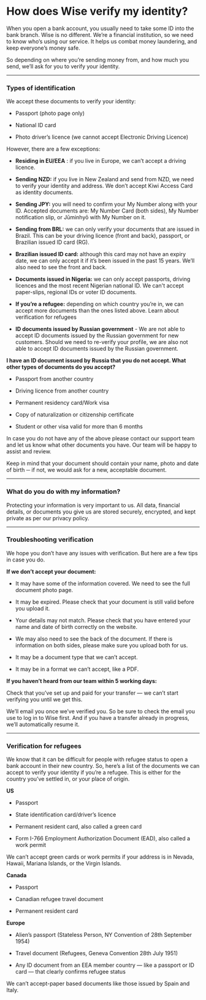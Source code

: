 # How does Wise verify my identity?

When you open a bank account, you usually need to take some ID into the bank branch. Wise is no different. We’re a financial institution, so we need to know who’s using our service. It helps us combat money laundering, and keep everyone’s money safe. 

So depending on where you’re sending money from, and how much you send, we’ll ask for you to verify your identity. 

* * *

### Types of identification

We accept these documents to verify your identity:

  * Passport (photo page only)

  * National ID card

  * Photo driver’s licence (we cannot accept Electronic Driving Licence)




However, there are a few exceptions:

  *  **Residing in EU/EEA** : if you live in Europe, we can’t accept a driving licence. 

  * **Sending NZD:** if you live in New Zealand and send from NZD, we need to verify your identity and address. We don’t accept Kiwi Access Card as identity documents.

  *  **Sending JPY:** you will need to confirm your My Number along with your ID. Accepted documents are: My Number Card (both sides), My Number notification slip, or Jūminhyō with My Number on it. 

  * **Sending from BRL:** we can only verify your documents that are issued in Brazil. This can be your driving licence (front and back), passport, or Brazilian issued ID card (RG). 

  * **Brazilian issued ID card:** although this card may not have an expiry date, we can only accept it if it’s been issued in the past 15 years. We’ll also need to see the front and back. 

  * **Documents issued in Nigeria:** we can only accept passports, driving licences and the most recent Nigerian national ID. We can't accept paper-slips, regional IDs or voter ID documents. 

  * **If you’re a refugee:** depending on which country you’re in, we can accept more documents than the ones listed above. Learn about verification for refugees

  *  **ID documents issued by Russian government** \- We are not able to accept ID documents issued by the Russian government for new customers. Should we need to re-verify your profile, we are also not able to accept ID documents issued by the Russian government. 




**I have an ID document issued by Russia that you do not accept. What other types of documents do you accept?**

  * Passport from another country

  * Driving licence from another country

  * Permanent residency card/Work visa

  * Copy of naturalization or citizenship certificate

  * Student or other visa valid for more than 6 months




In case you do not have any of the above please contact our support team and let us know what other documents you have. Our team will be happy to assist and review.

Keep in mind that your document should contain your name, photo and date of birth ─ if not, we would ask for a new, acceptable document. 

* * *

### What do you do with my information?

Protecting your information is very important to us. All data, financial details, or documents you give us are stored securely, encrypted, and kept private as per our privacy policy. 

* * *

### Troubleshooting verification 

We hope you don’t have any issues with verification. But here are a few tips in case you do.

 **If we don’t accept your document:**

  * It may have some of the information covered. We need to see the full document photo page.

  * It may be expired. Please check that your document is still valid before you upload it.

  * Your details may not match. Please check that you have entered your name and date of birth correctly on the website.

  * We may also need to see the back of the document. If there is information on both sides, please make sure you upload both for us.

  * It may be a document type that we can’t accept.

  * It may be in a format we can’t accept, like a PDF.




 **If you haven’t heard from our team within 5 working days:**

Check that you’ve set up and paid for your transfer — we can’t start verifying you until we get this.

We’ll email you once we’ve verified you. So be sure to check the email you use to log in to Wise first. And if you have a transfer already in progress, we’ll automatically resume it.

* * *

### Verification for refugees

We know that it can be difficult for people with refugee status to open a bank account in their new country. So, here’s a list of the documents we can accept to verify your identity if you’re a refugee. This is either for the country you’ve settled in, or your place of origin.

 **US**

  * Passport

  * State identification card/driver’s licence

  * Permanent resident card, also called a green card

  * Form I-766 Employment Authorization Document (EAD), also called a work permit




We can’t accept green cards or work permits if your address is in Nevada, Hawaii, Mariana Islands, or the Virgin Islands.

 **Canada**

  * Passport

  * Canadian refugee travel document

  * Permanent resident card




 **Europe**

  * Alien’s passport (Stateless Person, NY Convention of 28th September 1954)

  * Travel document (Refugees, Geneva Convention 28th July 1951)

  * Any ID document from an EEA member country — like a passport or ID card — that clearly confirms refugee status




We can’t accept-paper based documents like those issued by Spain and Italy.